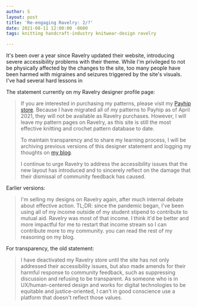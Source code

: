 ```yaml
---
author: S
layout: post
title: 'Re-engaging Ravelry: 2/?'
date: 2021-08-11 12:00:00 -0600
tags: knitting handcraft-industry knitwear-design ravelry

---
```

It's been over a year since Ravelry updated their website, introducing severe accessibility problems with their theme. While I'm privileged to not be physically affected by the changes to the site, too many people have been harmed with migraines and seizures triggered by the site's visuals. I've had several hard lessons in

The statement currently on my Ravelry designer profile page:

> If you are interested in purchasing my patterns, please visit my [Payhip store](https://payhip.com/pipernell). Because I have migrated all of my patterns to Payhip as of April 2021, they will not be available as Ravelry purchases. However, I will leave my pattern pages on Ravelry, as this site is still the most effective knitting and crochet pattern database to date.
>
> To maintain transparency and to share my learning process, I will be archiving previous versions of this designer statement and logging my thoughts on [my blog](https://sminliwu.github.io/blog/).
>
> I continue to urge Ravelry to address the accessibility issues that the new layout has introduced and to sincerely reflect on the damage that their dismissal of community feedback has caused.

Earlier versions:

> I'm selling my designs on Ravelry again, after much internal debate about effective action. TL;DR: since the pandemic began, I've been using all of my income outside of my student stipend to contribute to mutual aid. Ravelry was most of that income. I think it'd be better and more impactful for me to restart that income stream so I can contribute more to my community. you can read the rest of my reasoning on my blog.

For transparency, the old statement:

> I have deactivated my Ravelry store until the site has not only addressed their accessibility issues, but also made amends for their harmful response to community feedback, such as suppressing discussion and refusing to be transparent. As someone who is in UX/human-centered design and works for digital technologies to be equitable and justice-oriented, I can't in good conscience use a platform that doesn't reflect those values.